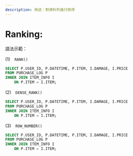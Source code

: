 ```yaml
---
description: 用途：對資料列進行排序
---
```


# Ranking:

語法示範：

\(1\)　`RANK()`

```sql
SELECT P.USER_ID, P.DATETIME, P.ITEM, I.DAMAGE, I.PRICE
FROM PURCHASE_LOG P
INNER JOIN ITEM_INFO I
    ON P.ITEM = I.ITEM;
```



\(2\)　`DENSE_RANK()`

```sql
SELECT P.USER_ID, P.DATETIME, P.ITEM, I.DAMAGE, I.PRICE
FROM PURCHASE_LOG P
INNER JOIN ITEM_INFO I
    ON P.ITEM = I.ITEM;
```



\(3\)　`ROW_NUMBER()`

```sql
SELECT P.USER_ID, P.DATETIME, P.ITEM, I.DAMAGE, I.PRICE
FROM PURCHASE_LOG P
INNER JOIN ITEM_INFO I
    ON P.ITEM = I.ITEM;
```

